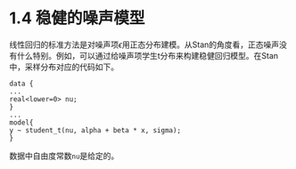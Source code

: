 # 1.4 稳健的噪声模型 

线性回归的标准方法是对噪声项$\epsilon$用正态分布建模。从Stan的角度看，正态噪声没有什么特别。例如，可以通过给噪声项学生t分布来构建稳健回归模型。在Stan中，采样分布对应的代码如下。
```
data { 
... 
real<lower=0> nu; 
} 
... 
model{ 
y ~ student_t(nu, alpha + beta * x, sigma); 
}
```
数据中自由度常数`nu`是给定的。